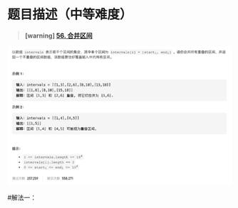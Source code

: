 #  **题目描述（中等难度）**

> **[warning] [56. 合并区间](https://leetcode-cn.com/problems/merge-intervals/)**

![](../image/56.png)

#解法一：


